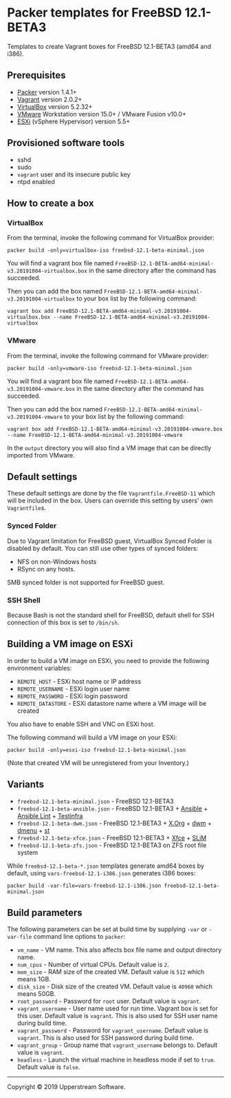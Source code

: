 # Packer templates for FreeBSD 12.1-BETA3

Templates to create Vagrant boxes for FreeBSD 12.1-BETA3 (amd64 and
i386).


## Prerequisites

* [Packer][] version 1.4.1+
* [Vagrant][] version 2.0.2+
* [VirtualBox][] version 5.2.32+
* [VMware][] Workstation version 15.0+ / VMware Fusion v10.0+
* [ESXi][] (vSphere Hypervisor) version 5.5+

[ESXi]: http://www.vmware.com/products/vsphere-hypervisor
    "Free VMware vSphere Hypervisor, Free Virtualization (ESXi)"
[Packer]: https://www.packer.io/ "Packer by HashiCorp"
[Vagrant]: https://www.vagrantup.com/ "Vagrant"
[VirtualBox]: https://www.virtualbox.org/ "Oracle VM VirtualBox"
[VMware]: http://www.vmware.com/
    "VMware Virtualization for Desktop &amp; Server, Application,
    Public &amp; Hybrid Clouds"


## Provisioned software tools

* sshd
* sudo
* `vagrant` user and its insecure public key
* ntpd enabled


## How to create a box

### VirtualBox

From the terminal, invoke the following command for VirtualBox provider:

    packer build -only=virtualbox-iso freebsd-12.1-beta-minimal.json

You will find a vagrant box file named `FreeBSD-12.1-BETA-amd64-minimal-v3.20191004-virtualbox.box`
in the same directory after the command has succeeded.

Then you can add the box named `FreeBSD-12.1-BETA-amd64-minimal-v3.20191004-virtualbox`
to your box list by the following command:

    vagrant box add FreeBSD-12.1-BETA-amd64-minimal-v3.20191004-virtualbox.box --name FreeBSD-12.1-BETA-amd64-minimal-v3.20191004-virtualbox

### VMware

From the terminal, invoke the following command for VMware provider:

    packer build -only=vmware-iso freebsd-12.1-beta-minimal.json

You will find a vagrant box file named `FreeBSD-12.1-BETA-amd64-v3.20191004-vmware.box`
in the same directory after the command has succeeded.

Then you can add the box named `FreeBSD-12.1-BETA-amd64-minimal-v3.20191004-vmware`
to your box list by the following command:

    vagrant box add FreeBSD-12.1-BETA-amd64-minimal-v3.20191004-vmware.box --name FreeBSD-12.1-BETA-amd64-minimal-v3.20191004-vmware

In the `output` directory you will also find a VM image that can be
directly imported from VMware.


## Default settings

These default settings are done by the file `Vagrantfile.FreeBSD-11`
which will be included in the box.  Users can override this setting by
users' own `Vagrantfile`s.

### Synced Folder

Due to Vagrant limitation for FreeBSD guest, VirtualBox Synced Folder
is disabled by default.  You can still use other types of synced
folders:

* NFS on non-Windows hosts
* RSync on any hosts.

SMB synced folder is not supported for FreeBSD guest.

### SSH Shell

Because Bash is not the standard shell for FreeBSD, default shell for
SSH connection of this box is set to `/bin/sh`.


## Building a VM image on ESXi

In order to build a VM image on ESXi, you need to provide the following
environment variables:

* `REMOTE_HOST` - ESXi host name or IP address
* `REMOTE_USERNAME` - ESXi login user name
* `REMOTE_PASSWORD` - ESXi login password
* `REMOTE_DATASTORE` - ESXi datastore name where a VM image will be
   created

You also have to enable SSH and VNC on ESXi host.

The following command will build a VM image on your ESXi:

    packer build -only=esxi-iso freebsd-12.1-beta-minimal.json

(Note that created VM will be unregistered from your Inventory.)


## Variants

* `freebsd-12.1-beta-minimal.json` - FreeBSD 12.1-BETA3
* `freebsd-12.1-beta-ansible.json` - FreeBSD 12.1-BETA3 +
  [Ansible][] + [Ansible Lint] + [Testinfra][]
* `freebsd-12.1-beta-dwm.json` - FreeBSD 12.1-BETA3 + [X.Org][] +
  [dwm][] + [dmenu][] + [st][]
* `freebsd-12.1-beta-xfce.json` - FreeBSD 12.1-BETA3 + [Xfce][] +
  [SLiM][]
* `freebsd-12.1-beta-zfs.json` - FreeBSD 12.1-BETA3 on ZFS root
  file system

While `freebsd-12.1-beta-*.json` templates generate amd64 boxes by
default, using `vars-freebsd-12.1-i386.json` generates i386 boxes:

    packer build -var-file=vars-freebsd-12.1-i386.json freebsd-12.1-beta-minimal.json

[Ansible]: https://www.ansible.com/ "Ansible is Simple IT Automation"
[Ansible Lint]: https://docs.ansible.com/ansible-lint/
  "Ansible Lint Documentation &mdash; Ansible Documentation"
[dmenu]: http://tools.suckless.org/dmenu/ "dmenu | suckless.org tools"
[dwm]: http://dwm.suckless.org/
  "suckless.org dwm - dynamic window manager"
[SLiM]: https://sourceforge.net/projects/slim.berlios/
  "SLiM download | SourceForge.net"
[st]: http://st.suckless.org/ "suckless.org st - simple terminal"
[Testinfra]: https://testinfra.readthedocs.io/en/latest/
  "Testinfra test your infrastructure &#8212; testinfra 3.2.1.dev2+g672a064.d20191006 documentation"
[X.Org]: https://www.x.org/wiki/ "X.Org"
[Xfce]: http://www.xfce.org/ "Xfce Desktop Environment"


## Build parameters

The following parameters can be set at build time by supplying `-var`
or `-var-file` command line options to `packer`:

* `vm_name` - VM name.  This also affects box file name and output
  directory name.
* `num_cpus` - Number of virtual CPUs.  Default value is `2`.
* `mem_size` - RAM size of the created VM.  Default value is `512`
  which means 1GB.
* `disk_size` - Disk size of the created VM.  Default value is `40960`
  which means 50GB.
* `root_password` - Password for `root` user.  Default value is
  `vagrant`.
* `vagrant_username` - User name used for run time.  Vagrant box is set
  for this user.  Default value is `vagrant`.
  This is also used for SSH user name during build time.
* `vagrant_password` - Password for `vagrant_username`.  Default value
  is `vagrant`.  This is also used for SSH password during build time.
* `vagrant_group` - Group name that `vagrant_username` belongs to.
  Default value is `vagrant`.
* `headless` - Launch the virtual machine in headless mode if set to
  `true`.  Default value is `false`.

- - -

Copyright &copy; 2019 Upperstream Software.
